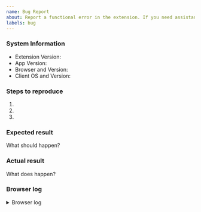 ```yaml
---
name: Bug Report
about: Report a functional error in the extension. If you need assistance with your setup or have questions please go to our forum.
labels: bug
---
```


<!--
For QUESTIONS or SUPPORT, please visit the forum
 -> https://help.nextcloud.com/c/apps/passwords
 or look into the MANUAL
 -> https://git.mdns.eu/nextcloud/passwords-webextension/wikis/home

If your request is about the NEXTCLOUD APP, please go to
 -> https://github.com/marius-wieschollek/passwords

Check the issue tracker
 -> https://github.com/marius-wieschollek/passwords-webextension/issues?q=is%3Aissue+label%3Abug
 and try the NIGHTLY releases
 -> https://git.mdns.eu/nextcloud/passwords-webextension/-/jobs/artifacts/testing/browse/dist/firefox-extension?job=Publish+Nightly+Firefox
 -> https://chrome.google.com/webstore/detail/aipncmjoigmhooiiclcailmhiopachih

Remember not to include personal data as this is public.
-->


### System Information
- Extension Version:
- App Version:
- Browser and Version:
- Client OS and Version:

### Steps to reproduce
1. <!-- Tell us percisely how to reproduce your bug -->
2. <!-- Provide sample data if needed -->
3. <!-- Include relevant user settings and app settings if not standard -->

### Expected result
What should happen?

### Actual result
What does happen?

### Browser log
<details>
<summary>Browser log</summary>

```
In Firefox:
 - Open about:debugging#/runtime/this-firefox
 - Click "Inspect" on the extension
 - Copy the content from the "Console" tab

In Chrome
 - Open chrome://extensions
 - Enable "Developer mode" in the top right corner
 - Click "Background page" on the extension
 - Copy the content from the "Console" tab
```
</details>
